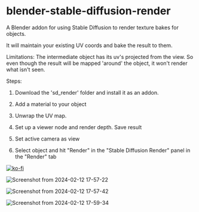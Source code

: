 # blender-stable-diffusion-render
A Blender addon for using Stable Diffusion to render texture bakes for objects.

It will maintain your existing UV coords and bake the result to them.

Limitations: The intermediate object has its uv's projected from the view. So even though the result will be mapped 'around' the object, it won't render what isn't seen.

Steps:

1. Download the 'sd_render' folder and install it as an addon.

2. Add a material to your object

3. Unwrap the UV map.

4. Set up a viewer node and render depth. Save result

5. Set active camera as view

6. Select object and hit "Render" in the "Stable Diffusion Render" panel in the "Render" tab

[![ko-fi](https://ko-fi.com/img/githubbutton_sm.svg)](https://ko-fi.com/T6T3S8VXY)

![Screenshot from 2024-02-12 17-57-22](https://github.com/neph1/blender-stable-diffusion-render/assets/7988802/204b2d2a-2b5d-4575-84ac-e7625cd50b7d)

![Screenshot from 2024-02-12 17-57-42](https://github.com/neph1/blender-stable-diffusion-render/assets/7988802/5842777d-7029-4978-b043-6ba1e7005f8b)

![Screenshot from 2024-02-12 17-59-34](https://github.com/neph1/blender-stable-diffusion-render/assets/7988802/80ed6400-67af-4c0e-9b24-a16a846ce50a)
